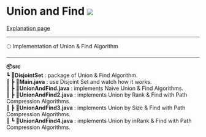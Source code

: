 # Union and Find <img src = "https://img.shields.io/badge/JAVA-007396?style=for-the-badge&logo=java&logoColor=white">

[Explanation page](https://lunareclipse000.wordpress.com/2024/02/09/union-finddisjoint-set-algorithm-java/)

---------

:full_moon: Implementation of Union & Find Algorithm

---------

**📦src**  
 ┗ **📂DisjointSet** : package of Union & Find Algorithm.  
 ┃ ┣ **📜Main.java** : use Disjoint Set and watch how it works.  
 ┃ ┣ **📜UnionAndFind.java** : implements Naive Union & Find Algorithms.  
 ┃ ┣ **📜UnionAndFind2.java** : implements Union by Rank & Find with Path Compression Algorithms.  
 ┃ ┣ **📜UnionAndFind3.java** : implements Union by Size & Find with Path Compression Algorithms.  
 ┃ ┗ **📜UnionAndFind4.java** : implements Union by inRank & Find with Path Compression Algorithms. 

 